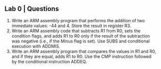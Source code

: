## Lab 0 | Questions
1. Write an ARM assembly program that performs the addition of two immediate values: -44 and 4. Store the result in register R3. 
2. Write an ARM assembly code that subtracts R1 from R0, sets the condition flags, and adds R1 to R0 only if the result of the subtraction was negative (i.e., if the Minus flag is set). Use SUBS and conditional execution with ADDMIS.
3. Write an ARM assembly program that compares the values in R1 and R0, and if they are equal, adds R1 to R0. Use the CMP instruction followed by the conditional instruction ADDEQ.
